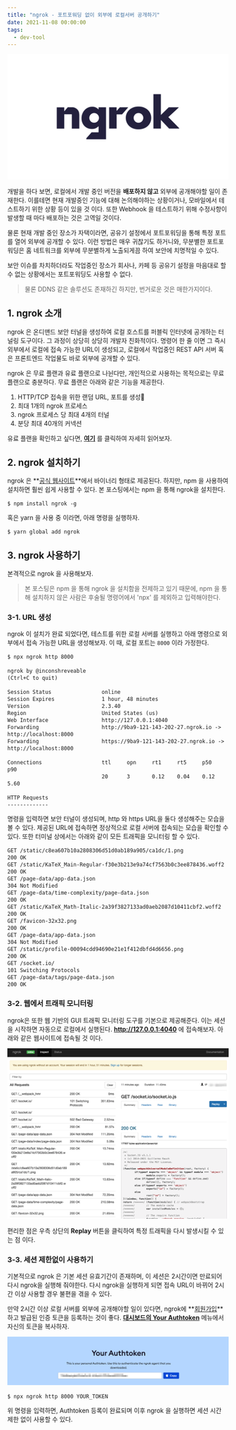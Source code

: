 ```yaml
---
title: "ngrok - 포트포워딩 없이 외부에 로컬서버 공개하기"
date: 2021-11-08 00:00:00
tags:
  - dev-tool
---
```


![](./ngrok.jpeg)

개발을 하다 보면, 로컬에서 개발 중인 버전을 **배포하지 않고** 외부에 공개해야할 일이 존재한다. 이를테면 현재 개발중인 기능에 대해 논의해야하는 상황이거나, 모바일에서 테스트하기 위한 상황 등이 있을 것 이다. 또한 Webhook 을 테스트하기 위해 수정사항이 발생할 때 마다 배포하는 것은 고역일 것이다.

물론 현재 개발 중인 장소가 자택이라면, 공유기 설정에서 포트포워딩을 통해 특정 포트를 열어 외부에 공개할 수 있다. 이런 방법은 매우 귀찮기도 하거니와, 무분별한 포트포워딩은 홈 네트워크를 외부에 무분별하게 노출되게끔 하여 보안에 치명적일 수 있다.

보안 이슈를 차치하더라도 작업중인 장소가 회사나, 카페 등 공유기 설정을 마음대로 할 수 없는 상황에서는 포트포워딩도 사용할 수 없다.

> 물론 DDNS 같은 솔루션도 존재하긴 하지만, 번거로운 것은 매한가지이다.

## 1. ngrok 소개

ngrok 은 온디맨드 보안 터널을 생성하여 로컬 호스트를 퍼블릭 인터넷에 공개하는 터널링 도구이다. 그 과정이 상당히 상당히 개발자 친화적이다. 명령어 한 줄 이면 그 즉시 외부에서 로컬에 접속 가능한 URL이 생성되고, 로컬에서 작업중인 REST API 서버 혹은 프론트엔드 작업물도 바로 외부에 공개할 수 있다.

ngrok 은 무료 플랜과 유료 플랜으로 나뉜다만, 개인적으로 사용하는 목적으로는 무료 플랜으로 충분하다. 무료 플랜은 아래와 같은 기능을 제공한다.

1. HTTP/TCP 접속을 위한 랜덤 URL, 포트를 생성
2. 최대 1개의 ngrok 프로세스
3. ngrok 프로세스 당 최대 4개의 터널
4. 분당 최대 40개의 커넥션

유료 플랜을 확인하고 싶다면, **[여기](https://ngrok.com/pricing)** 를 클릭하여 자세히 읽어보자.

## 2. ngrok 설치하기

ngrok 은 **[공식 웹사이트](https://ngrok.com/download)**에서 바이너리 형태로 제공된다. 하지만, npm 을 사용하여 설치하면 훨씬 쉽게 사용할 수 있다. 본 포스팅에서는 npm 을 통해 ngrok을 설치한다.

```shell
$ npm install ngrok -g
```

혹은 yarn 을 사용 중 이라면, 아래 명령을 실행하자.

```shell
$ yarn global add ngrok
```

## 3. ngrok 사용하기

본격적으로 ngrok 을 사용해보자.

> 본 포스팅은 npm 을 통해 ngrok 을 설치함을 전제하고 있기 때문에, npm 을 통해 설치하지 않은 사람은 후술될 명령어에서 'npx' 를 제외하고 입력해야한다.

### 3-1. URL 생성

ngrok 이 설치가 완료 되었다면, 테스트를 위한 로컬 서버를 실행하고 아래 명령으로 외부에서 접속 가능한 URL을 생성해보자. 이 때, 로컬 포트는 `8000` 이라 가정한다.

```shell
$ npx ngrok http 8000

ngrok by @inconshreveable                                                                                                                                                                           (Ctrl+C to quit)

Session Status                online
Session Expires               1 hour, 48 minutes
Version                       2.3.40
Region                        United States (us)
Web Interface                 http://127.0.0.1:4040
Forwarding                    http://9ba9-121-143-202-27.ngrok.io -> http://localhost:8000
Forwarding                    https://9ba9-121-143-202-27.ngrok.io -> http://localhost:8000

Connections                   ttl     opn     rt1     rt5     p50     p90
                              20      3       0.12    0.04    0.12    5.60

HTTP Requests
-------------
```

명령을 입력하면 보안 터널이 생성되며, http 와 https URL을 둘다 생성해주는 모습을 볼 수 있다. 제공된 URL에 접속하면 정상적으로 로컬 서버에 접속되는 모습을 확인할 수 있다. 또한 터미널 상에서는 아래와 같이 모든 트래픽을 모니터링 할 수 있다.

```shell
GET /static/c8ea607b10a2808306d51d0ab189a905/ca1dc/1.png              200 OK
GET /static/KaTeX_Main-Regular-f30e3b213e9a74cf7563b0c3ee878436.woff2 200 OK
GET /page-data/app-data.json                                          304 Not Modified
GET /page-data/time-complexity/page-data.json                         200 OK
GET /static/KaTeX_Math-Italic-2a39f3827133ad0aeb2087d10411cbf2.woff2  200 OK
GET /favicon-32x32.png                                                200 OK
GET /page-data/app-data.json                                          304 Not Modified
GET /static/profile-00094cdd94690e21e1f412dbfd4d6656.png              200 OK
GET /socket.io/                                                       101 Switching Protocols
GET /page-data/tags/page-data.json                                    200 OK
```

### 3-2. 웹에서 트래픽 모니터링

ngrok은 또한 웹 기반의 GUI 트래픽 모니터링 도구를 기본으로 제공해준다. 이는 세션을 시작하면 자동으로 로컬에서 실행된다. **http://127.0.0.1:4040** 에 접속해보자. 아래와 같은 웹사이트에 접속될 것 이다.

![](./1.png)

편리한 점은 우측 상단의 **Replay** 버튼을 클릭하여 특정 트래픽을 다시 발생시킬 수 있는 점 이다.

### 3-3. 세션 제한없이 사용하기

기본적으로 ngrok 은 기본 세션 유효기간이 존재하며, 이 세션은 2시간이면 만료되어 다시 ngrok을 실행해 줘야한다. 다시 ngrok을 실행하게 되면 접속 URL이 바뀌어 2시간 이상 사용할 경우 불편을 겪을 수 있다.

만약 2시간 이상 로컬 서버를 외부에 공개해야할 일이 있다면, ngrok에 **[회원가입](https://dashboard.ngrok.com/signup)**하고 발급된 인증 토큰을 등록하는 것이 좋다. **[대시보드의 Your Authtoken](https://dashboard.ngrok.com/get-started/your-authtoken)** 메뉴에서 자신의 토큰을 복사하자.

![](./2.png)

```shell
$ npx ngrok http 8000 YOUR_TOKEN
```

위 명령을 입력하면, Authtoken 등록이 완료되며 이후 ngrok 을 실행하면 세션 시간 제한 없이 사용할 수 있다.
